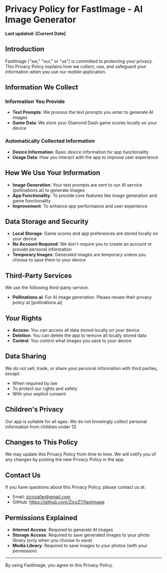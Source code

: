 # Privacy Policy for FastImage - AI Image Generator

**Last updated: [Current Date]**

## Introduction

FastImage ("we," "our," or "us") is committed to protecting your privacy. This Privacy Policy explains how we collect, use, and safeguard your information when you use our mobile application.

## Information We Collect

### Information You Provide

- **Text Prompts**: We process the text prompts you enter to generate AI images
- **Game Data**: We store your Diamond Dash game scores locally on your device

### Automatically Collected Information

- **Device Information**: Basic device information for app functionality
- **Usage Data**: How you interact with the app to improve user experience

## How We Use Your Information

- **Image Generation**: Your text prompts are sent to our AI service (pollinations.ai) to generate images
- **App Functionality**: To provide core features like image generation and game functionality
- **Improvement**: To enhance app performance and user experience

## Data Storage and Security

- **Local Storage**: Game scores and app preferences are stored locally on your device
- **No Account Required**: We don't require you to create an account or provide personal information
- **Temporary Images**: Generated images are temporary unless you choose to save them to your device

## Third-Party Services

We use the following third-party service:

- **Pollinations.ai**: For AI image generation. Please review their privacy policy at [pollinations.ai]

## Your Rights

- **Access**: You can access all data stored locally on your device
- **Deletion**: You can delete the app to remove all locally stored data
- **Control**: You control what images you save to your device

## Data Sharing

We do not sell, trade, or share your personal information with third parties, except:

- When required by law
- To protect our rights and safety
- With your explicit consent

## Children's Privacy

Our app is suitable for all ages. We do not knowingly collect personal information from children under 13.

## Changes to This Policy

We may update this Privacy Policy from time to time. We will notify you of any changes by posting the new Privacy Policy in the app.

## Contact Us

If you have questions about this Privacy Policy, please contact us at:

- Email: zicozafar@gmail.com
- GitHub: https://github.com/ZicoZ7/fastimage

## Permissions Explained

- **Internet Access**: Required to generate AI images
- **Storage Access**: Required to save generated images to your photo library (only when you choose to save)
- **Media Library**: Required to save images to your photos (with your permission)

---

By using FastImage, you agree to this Privacy Policy.
